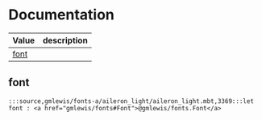 # Documentation
|Value|description|
|---|---|
|[font](#font)||

## font

```moonbit
:::source,gmlewis/fonts-a/aileron_light/aileron_light.mbt,3369:::let font : <a href="gmlewis/fonts#Font">@gmlewis/fonts.Font</a>
```

